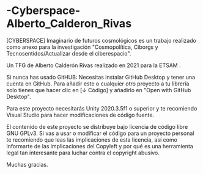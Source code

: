 # -Cyberspace-Alberto_Calderon_Rivas
 [CYBERSPACE] Imaginario de futuros cosmológicos es un trabajo realizado como anexo para la investigación
         "Cosmopolítica, Ciborgs y Tecnosentidos/Actualizar desde el ciberespacio".

Un TFG de Alberto Calderón Rivas realizado en 2021 para la ETSAM . 

Si nunca has usado GitHUB: Necesitas instalar GitHub Desktop y tener una cuenta en GitHub. Para añadir este o cualquier otro proyecto a tu librería solo tienes que hacer clic en [↓ Código] y añadirlo en "Open with GitHub Desktop".

Para este proyecto necesitarás Unity 2020.3.5f1 o superior y te recomiendo Visual Studio para hacer modificaciones de código fuente.


El contenido de este proyecto se distribuye bajo licencia de código libre GNU GPLv3. Si vas a usar o modificar el código para un proyecto personal te recomiendo que leas las implicaciones de esta licencia, así como informarte de las implicaciones del Copyleft y por qué es una herramienta legal tan interesante para luchar contra el copyright abusivo.

Muchas gracias.
